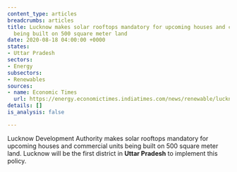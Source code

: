 ```yaml
---
content_type: articles
breadcrumbs: articles
title: Lucknow makes solar rooftops mandatory for upcoming houses and commercial units
  being built on 500 square meter land
date: 2020-08-18 04:00:00 +0000
states:
- Uttar Pradesh
sectors:
- Energy
subsectors:
- Renewables
sources:
- name: Economic Times
  url: https://energy.economictimes.indiatimes.com/news/renewable/lucknow-solar-rooftops-must-for-upcoming-houses-on-500sqm/77496017
details: []
is_analysis: false

---
```

Lucknow Development Authority makes solar rooftops mandatory for upcoming houses and commercial units being built on 500 square meter land. Lucknow will be the first district in **Uttar Pradesh** to implement this policy.